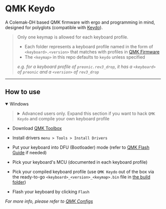 # QMK Keydo

A Colemak-DH based QMK firmware with ergo and programming in mind, designed for polyglots (compatible with [Keydo]).

> Only one keymap is allowed for each keyboard profile.
>
> - Each folder represents a keyboard profile named in the form of `<keyboard>.<version>` that matches with profiles in [QMK Firmware]
> - The `<keymap>` in this repo defaults to `keydo` unless specified
>
> *e.g. for a keyboard profile of `preonic.rev3_drop`, it has a `<keyboard>` of `preonic` and a `<version>` of `rev3_drop`*

---

## How to use

<details open>
  <summary>Windows</summary>

  <blockquote><details>
    <summary>Advanced users only. Expand this section if you want to hack <code>QMK Keydo</code> and compile your own keyboard profile</summary>

- Download [QMK MSYS]

- Set up QMK home in [QMK MSYS] (`<qmk_home_path>` defaults to `~/qmk_firmware/`). It'll prompt you to clone the [QMK Firmware] repo

  ```console
  qmk setup -H <qmk_home_path>
  ```

- Pick a keyboard profile and move it to `<qmk_home_path>/keyboards/<keyboard>/keymaps/`

- Rename the moved folder to `keydo`, which will become your `<keymap>`

- Navigate to your QMK home in [QMK MSYS]

  ```console
  cd <qmk_home_path>
  ```

- Clean up the build environment

  ```console
  make clean
  ```

- Compile your profile (the compiled profile will locate at `<qmk_home_path>/.build/<keyboard>_<version>_<keymap>.bin`)

  ```console
  qmk compile -kb <keyboard>/<version> -km <keymap>
  ```

  </details></blockquote>

  - Download [QMK Toolbox]

  - Install drivers `menu > Tools > Install Drivers`

  - Put your keyboard into DFU (Bootloader) mode (refer to [QMK Flash Guide] if needed)

  - Pick your keyboard's MCU (documented in each keyboard profile)

  - Pick your compiled keyboard profile (use `QMK Keydo` out of the box via the ready-to-go `<keyboard>_<version>_<keymap>.bin` file in [the build folder])

  - Flash your keyboard by clicking `Flash`

</details>

*For more info, please refer to [QMK Configs]*

[Keydo]: https://github.com/pingshunhuangalex/rime-keydo
[QMK MSYS]: https://github.com/qmk/qmk_distro_msys/releases/latest
[QMK Firmware]: https://github.com/qmk/qmk_firmware
[QMK Toolbox]: https://github.com/qmk/qmk_toolbox/releases/latest
[QMK Flash Guide]: https://docs.qmk.fm/#/newbs_flashing?id=put-your-keyboard-into-dfu-bootloader-mode
[the build folder]: https://github.com/pingshunhuangalex/qmk-keydo/tree/main/.build
[QMK Configs]: https://docs.qmk.fm/#/cli_configuration
